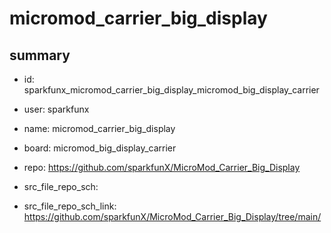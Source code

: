 # micromod_carrier_big_display
 
## summary 
* id: sparkfunx_micromod_carrier_big_display_micromod_big_display_carrier
* user: sparkfunx
* name: micromod_carrier_big_display
* board: micromod_big_display_carrier
* repo: https://github.com/sparkfunX/MicroMod_Carrier_Big_Display



* src_file_repo_sch: 
* src_file_repo_sch_link: https://github.com/sparkfunX/MicroMod_Carrier_Big_Display/tree/main/




